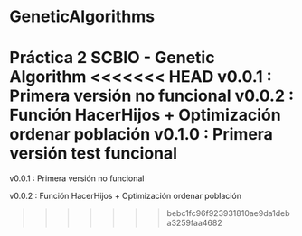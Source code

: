 # GeneticAlgorithms
Práctica 2 SCBIO - Genetic Algorithm
<<<<<<< HEAD
v0.0.1 : Primera versión no funcional
v0.0.2 : Función HacerHijos + Optimización ordenar población
v0.1.0 : Primera versión test funcional
=======

v0.0.1 : Primera versión no funcional

v0.0.2 : Función HacerHijos + Optimización ordenar población
>>>>>>> bebc1fc96f923931810ae9da1deba3259faa4682
